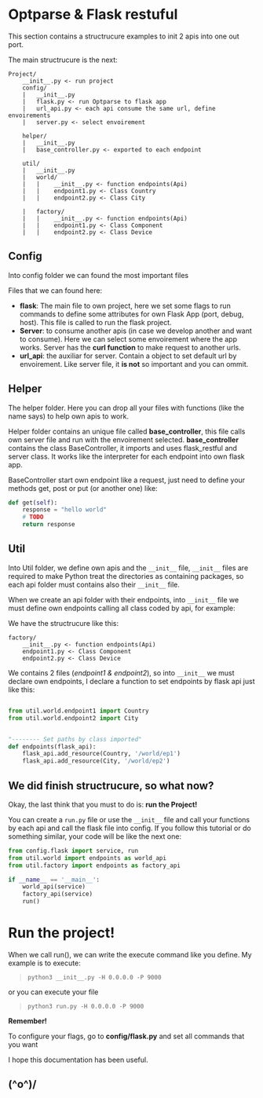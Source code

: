 # Optparse & Flask restuful

This section contains a structrucure examples to init 2 apis into one out port.

The main structrucure is the next:

```
Project/
    __init__.py <- run project
    config/
    |   __init__.py
    |   flask.py <- run Optparse to flask app
    |   url_api.py <- each api consume the same url, define envoirements
    |   server.py <- select envoirement

    helper/
    |   __init__.py
    |   base_controller.py <- exported to each endpoint

    util/
    |   __init__.py
    |   world/
    |   |    __init__.py <- function endpoints(Api)
    |   |    endpoint1.py <- Class Country
    |   |    endpoint2.py <- Class City

    |   factory/
    |   |    __init__.py <- function endpoints(Api)
    |   |    endpoint1.py <- Class Component
    |   |    endpoint2.py <- Class Device
```


## Config
Into config folder we can found the most important files

Files that we can found here:
* **flask**: The main file to own project, here we set some flags to run commands to define some attributes for own Flask App (port, debug, host). This file is called to run the flask project.
* **Server**:  to consume another apis (in case we develop another and want to consume). Here we can select some envoirement where the app works. Server has the **curl function** to make request to another urls.
* **url_api**: the auxiliar for server. Contain a object to set default url by envoirement. Like server file, it **is not** so important and you can ommit.


## Helper

The helper folder. Here you can drop all your files with functions (like the name says) to help own apis to work.

Helper folder contains an unique file called **base_controller**, this file calls own server file and run with the envoirement selected. **base_controller** contains the class BaseController, it imports and uses flask_restful and server class. It works like the interpreter for each endpoint into own flask app.

BaseController start own endpoint like a request, just need to define your methods get, post or put (or another one) like:

```python
def get(self):
    response = "hello world"
    # TODO
    return response
```


## Util

Into Util folder, we define own apis and the `__init__` file, `__init__` files are required to make Python treat the directories as containing packages, so each api folder must contains also their `__init__` file.

When we create an api folder with their endpoints, into `__init__` file we must define own endpoints calling all class coded by api, for example:

We have the structrucure like this:

```
factory/
    __init__.py <- function endpoints(Api)
    endpoint1.py <- Class Component
    endpoint2.py <- Class Device
```

We contains 2 files (*endpoint1 & endpoint2*), so into `__init__` we must declare own endpoints, I declare a function to set endpoints by flask api just like this:

```python

from util.world.endpoint1 import Country
from util.world.endpoint2 import City


"-------- Set paths by class imported"
def endpoints(flask_api):
    flask_api.add_resource(Country, '/world/ep1')
    flask_api.add_resource(City, '/world/ep2')

```


## We did finish structrucure, so what now?

Okay, the last think that you must to do is: **run the Project!**

You can create a `run.py` file or use the `__init__` file and call your functions by each api and call the flask file into config. If you follow this tutorial or do something similar, your code will be like the next one:

```python
from config.flask import service, run
from util.world import endpoints as world_api
from util.factory import endpoints as factory_api

if __name__ == '__main__':
    world_api(service)
    factory_api(service)
    run()

```


# Run the project!

When we call run(), we can write the execute command like you define. My example is to execute:

> `python3 __init__.py -H 0.0.0.0 -P 9000`

or you can execute your file

> `python3 run.py -H 0.0.0.0 -P 9000`


**Remember!**

To configure your flags, go to **config/flask.py** and set all commands that you want

I hope this documentation has been useful.
## (^o^)/

